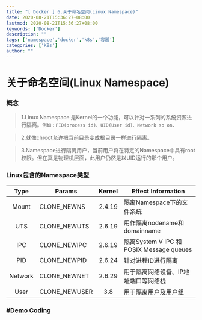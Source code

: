 ```yaml
---
title: "[ Docker ] 6.关于命名空间(Linux Namespace)"
date: 2020-08-21T15:36:27+08:00
lastmod: 2020-08-21T15:36:27+08:00
keywords: ['Docker']
description: ""
tags: ['namespace','docker','k8s','容器']
categories: ['K8s']
author: ""
---
```

# 关于命名空间(Linux Namespace)

### 概念
> 1.Linux Namespace 是Kernel的一个功能，可以针对一系列的系统资源进行隔离。`例如：PID(process id)、UID(User id)、Network so on.`

> 2.就像chroot允许把当前目录变成根目录一样进行隔离。


> 3.Namespace进行隔离用户，当前用户将在特定的Namespace中具有root权限。但在真是物理机层面，此用户仍然是以UID运行的那个用户。

### Linux包含的Namespace类型
| Type | Params | Kernel|Effect Information|
|:----:|----|:----:|----|
|Mount|CLONE_NEWNS|2.4.19|隔离Namespace下的文件系统|
|UTS|CLONE_NEWUTS|2.6.19|用作隔离nodename和domainname|
|IPC|CLONE_NEWIPC|2.6.19|隔离System V IPC 和POSIX Message queues|
|PID|CLONE_NEWPID|2.6.24|针对进程ID进行隔离|
|Network|CLONE_NEWNET|2.6.29|用于隔离网络设备、IP地址端口等网络栈|
|User|CLONE_NEWUSER|3.8|用于隔离用户及用户组|

### [#Demo Coding](https://github.com/bungeerope/simple-docker/tree/master/src/simple/namespace)